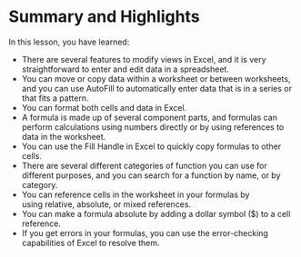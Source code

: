 # Summary and Highlights

In this lesson, you have learned:

- There are several features to modify views in Excel, and it is very straightforward to enter and edit data in a spreadsheet.
- You can move or copy data within a worksheet or between worksheets, and you can use AutoFill to automatically enter data that is in a series or that fits a pattern.
- You can format both cells and data in Excel.
- A formula is made up of several component parts, and formulas can perform calculations using numbers directly or by using references to data in the worksheet.
- You can use the Fill Handle in Excel to quickly copy formulas to other cells.
- There are several different categories of function you can use for different purposes, and you can search for a function by name, or by category.
- You can reference cells in the worksheet in your formulas by using relative, absolute, or mixed references.
- You can make a formula absolute by adding a dollar symbol ($) to a cell reference.
- If you get errors in your formulas, you can use the error-checking capabilities of Excel to resolve them.